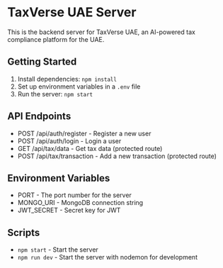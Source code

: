 # TaxVerse UAE Server

This is the backend server for TaxVerse UAE, an AI-powered tax compliance platform for the UAE.

## Getting Started

1. Install dependencies: `npm install`
2. Set up environment variables in a `.env` file
3. Run the server: `npm start`

## API Endpoints

- POST /api/auth/register - Register a new user
- POST /api/auth/login - Login a user
- GET /api/tax/data - Get tax data (protected route)
- POST /api/tax/transaction - Add a new transaction (protected route)

## Environment Variables

- PORT - The port number for the server
- MONGO_URI - MongoDB connection string
- JWT_SECRET - Secret key for JWT

## Scripts

- `npm start` - Start the server
- `npm run dev` - Start the server with nodemon for development

